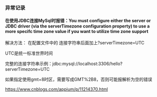 ###


### 异常记录
#### 在使用JDBC连接MySql时报错：You must configure either the server or JDBC driver (via the serverTimezone configuration property) to use a more specifc time zone value if you want to utilize time zone support
解决方法：
在配置文件中的 连接字符串后面加上?serverTimezone=UTC

UTC是统一标准世界时间

 完整的连接字符串示例：jdbc:mysql://localhost:3306/hello?serverTimezone=UTC

如果指定使用gmt+8时区，需要写成GMT%2B8，否则可能报解析为空的错误

https://www.cnblogs.com/appium/p/11214370.html